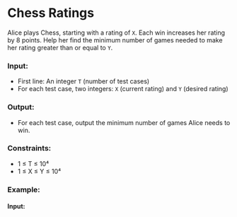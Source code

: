 # Chess Ratings

Alice plays Chess, starting with a rating of `X`. Each win increases her rating by 8 points. Help her find the minimum number of games needed to make her rating greater than or equal to `Y`.

### Input:
- First line: An integer `T` (number of test cases)
- For each test case, two integers: `X` (current rating) and `Y` (desired rating)

### Output:
- For each test case, output the minimum number of games Alice needs to win.

### Constraints:
- 1 ≤ T ≤ 10⁴
- 1 ≤ X ≤ Y ≤ 10⁴

### Example:
#### Input:

